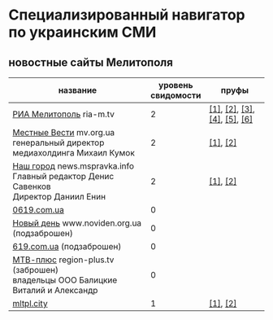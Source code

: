 # Специализированный навигатор по украинским СМИ
## новостные сайты Мелитополя
| название | уровень<br>свидомости | пруфы |
| -------- | --------------------- | ----- |
| [РИА Мелитополь](https://ria-m.tv) r<area>ia-m.tv | 2 | [[1]](https://ria-m.tv/news/280194/jiteley_melitopolya_priglashayut_na_miting_v_podderjku_mera_ivana_fedorova.html), [[2]](https://ria-m.tv/news/280190/gaulyaytera_melitopolya_galinu_danilchenko_trollit_vsya_ukraina_(foto).html), [[3]](https://ria-m.tv/news/280178/chechentsyi_v_melitopole_uje_razdayut_payku_na_ploschadi_(video).html), [[4]](https://ria-m.tv/news/280175/zamerz_na_smert_okkupantyi_prikovali_tsepyu_svoego_granatometchika_chtobyi_tot_ne_sbejal.html), [[5]](https://ria-m.tv/news/280151/voennyim_rf_uzakonili_maroderstvo_na_okkupirovannyih_territoriyah.html), [[6]](https://ria-m.tv/news/279415/cherez_melitopol_okkupantyi_vezut_v_avtobusah_lyudey_na_postanovochnyiy_miting.html) |
| [Местные Вести](https://mv.org.ua) m<area>v.org.ua<br>генеральный директор медиахолдинга Михаил Кумок | 2 | [[1]](https://www.mv.org.ua/news/264242-stalo_izvestno_imja_avtora_legendarnoi_frazy_kotoryi_ukazal_russkomu_korablyu_napravlenie.html), [[2]](https://www.mv.org.ua/news/264254-rashisty_pytayut_sotrudnikov_zaporozhskoi_aes_-_galushenko.html) |
| [Наш город](https://news.mspravka.info) n<area>ews.mspravka.info<br>Главный редактор Денис Савенков<br>Директор Даниил Енин | 2 | [[1]](https://news.mspravka.info/vorog-hvilja-za-hvileju-atakuie-nash-informacijnij-prostir-riznomanitnimi-fejkami/), [[2]](https://news.mspravka.info/na-mirnom-mitinge-rossijskie-voennye-ranili-melitopolca/) |
| [0619.com.ua](https://0619.com.ua) | 0 |  |
| [Новый день](https://www.noviden.org.ua) w<area>ww.noviden.org.ua (подзаброшен) | 0 |  |
| [619.com.ua](https://619.com.ua) (подзаброшен) | 0 |  |
| [МТВ-плюс](http://region-plus.tv) r<area>egion-plus.tv (заброшен)<br>владельцы ООО Балицкие Виталий и Александр | 0 |  |
| [mltpl.city](https://mltpl.city) | 1 | [[1]](https://mltpl.city/articles/197280/yak-chitati-novini-pid-chas-vijni), [[2]](https://mltpl.city/articles/195173/u-melitopolskomu-kraeznavchomu-muzei-vshanuvali-geroiv-nebesnoi-sotni) |


